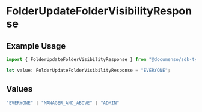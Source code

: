# FolderUpdateFolderVisibilityResponse

## Example Usage

```typescript
import { FolderUpdateFolderVisibilityResponse } from "@documenso/sdk-typescript/models/operations";

let value: FolderUpdateFolderVisibilityResponse = "EVERYONE";
```

## Values

```typescript
"EVERYONE" | "MANAGER_AND_ABOVE" | "ADMIN"
```